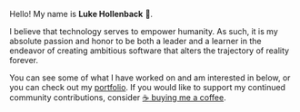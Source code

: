 Hello! My name is **Luke Hollenback** :wave:.

I believe that technology serves to empower humanity. As such, it is my absolute passion and honor to be both a leader and a learner in the endeavor of creating ambitious software that alters the trajectory of reality forever.

You can see some of what I have worked on and am interested in below, or you can check out my [portfolio](https://lukehollenback.github.io/). If you would like to support my continued community contributions, consider [:coffee: buying me a coffee](https://ko-fi.com/lukehollenback).
